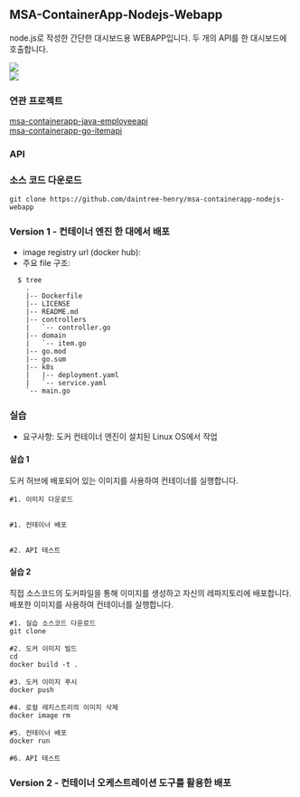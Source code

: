 ## MSA-ContainerApp-Nodejs-Webapp
node.js로 작성한 간단한 대시보드용 WEBAPP입니다. 두 개의 API를 한 대시보드에 호출합니다.   

![](images/아키텍처-1.png)  
![](images/대시보드-1.png)  

### 연관 프로젝트
[msa-containerapp-java-employeeapi](https://github.com/daintree-henry/msa-containerapp-java-employeeapi)  
[msa-containerapp-go-itemapi](https://github.com/daintree-henry/msa-containerapp-go-itemapi)  

### API

### 소스 코드 다운로드
```shell
git clone https://github.com/daintree-henry/msa-containerapp-nodejs-webapp
```

### Version 1 - 컨테이너 엔진 한 대에서 배포
- image registry url (docker hub):
- 주요 file 구조:
```shell
  $ tree
    .
    |-- Dockerfile
    |-- LICENSE
    |-- README.md
    |-- controllers
    |   `-- controller.go
    |-- domain
    |   `-- item.go
    |-- go.mod
    |-- go.sum
    |-- k8s
    |   |-- deployment.yaml
    |   `-- service.yaml
    `-- main.go
```

### 실습
- 요구사항: 도커 컨테이너 엔진이 설치된 Linux OS에서 작업

#### 실습 1
도커 허브에 배포되어 있는 이미지를 사용하여 컨테이너를 실행합니다.
```shell
#1. 이미지 다운로드


#1. 컨테이너 배포


#2. API 테스트

```

#### 실습 2
직접 소스코드의 도커파일을 통해 이미지를 생성하고 자신의 레파지토리에 배포합니다.
배포한 이미지를 사용하여 컨테이너를 실행합니다.
```shell
#1. 실습 소스코드 다운로드
git clone 

#2. 도커 이미지 빌드
cd 
docker build -t .

#3. 도커 이미지 푸시
docker push 

#4. 로컬 레지스트리의 이미지 삭제
docker image rm 

#5. 컨테이너 배포
docker run 

#6. API 테스트

```

### Version 2 - 컨테이너 오케스트레이션 도구를 활용한 배포

